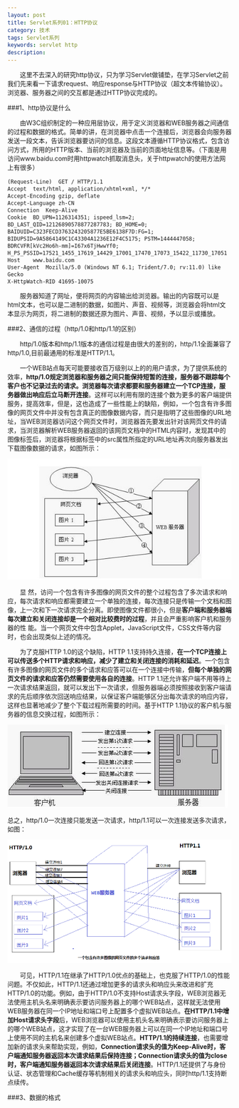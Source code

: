 ```yaml
---
layout: post
title: Servlet系列01：HTTP协议
category: 技术
tags: Servlet系列
keywords: servlet http
description: 
---
```


　　这里不去深入的研究http协议，只为学习Servlet做铺垫，在学习Servlet之前我们先来看一下请求request、响应response与HTTP协议（超文本传输协议）。浏览器、服务器之间的交互都是通过HTTP协议完成的。

###1、http协议是什么

　　由W3C组织制定的一种应用层协议，用于定义浏览器和WEB服务器之间通信的过程和数据的格式。简单的讲，在浏览器中点击一个连接后，浏览器会向服务器发送一段文本，告诉浏览器要访问的信息。这段文本遵循HTTP协议格式，包含访问方式，所用的HTTP版本、当前的浏览器及当前的页面地址信息等。（下面是用访问www.baidu.com时用httpwatch抓取消息头，关于httpwatch的使用方法网上有很多）

	(Request-Line)	GET / HTTP/1.1
	Accept	text/html, application/xhtml+xml, */*
	Accept-Encoding	gzip, deflate
	Accept-Language	zh-CN
	Connection	Keep-Alive
	Cookie	BD_UPN=1126314351; ispeed_lsm=2; BD_LAST_QID=12126890578877287783; BD_HOME=0; BAIDUID=C323FECD3763243205877E5BE6138F7D:FG=1; BIDUPSID=9A5864149C1C43304A1236E12F4C5175; PSTM=1444447058; BDRCVFR[kVc2Ho6h-mm]=I67x6TjHwwYf0; H_PS_PSSID=17521_1455_17619_14429_17001_17470_17073_15422_11730_17051
	Host	www.baidu.com
	User-Agent	Mozilla/5.0 (Windows NT 6.1; Trident/7.0; rv:11.0) like Gecko
	X-HttpWatch-RID	41695-10075

　　服务器知道了网址，便将网页的内容输出给浏览器。输出的内容既可以是html文本，也可以是二进制的数据，如图片、声音、视频等，浏览器会将html文本显示为网页，将二进制的数据还原为图片、声音、视频，予以显示或播放。

###2、通信的过程（http/1.0和http/1.1的区别）

　　http/1.0版本和http/1.1版本的通信过程是由很大的差别的，http/1.1全面兼容了http/1.0,目前最通用的标准是HTTP/1.1。

　　一个WEB站点每天可能要接收百万级别以上的的用户请求，为了提供系统的效率，**http/1.0规定浏览器和服务器之间只能保持短暂的连接，服务器不跟踪每个客户也不记录过去的请求。浏览器每次请求都要和服务器建立一个TCP连接，服务器做出响应后立马断开连接**。这样可以利用有限的连接个数为更多的客户端提供服务，提高效率，但是，这也造成了一些性能上的缺陷，例如，一个包含有许多图像的网页文件中并没有包含真正的图像数据内容，而只是指明了这些图像的URL地址，当WEB浏览器访问这个网页文件时，浏览器首先要发出针对该网页文件的请求，当浏览器解析WEB服务器返回的该网页文档中的HTML内容时，发现其中的<img>图像标签后，浏览器将根据<img>标签中的src属性所指定的URL地址再次向服务器发出下载图像数据的请求，如图所示：

![13030201](/public/img/tec/http01.jpg)

　　显 然，访问一个包含有许多图像的网页文件的整个过程包含了多次请求和响应，每次请求和响应都需要建立一个单独的连接，每次连接只是传输一个文档和图像，上一次和下一次请求完全分离。即使图像文件都很小，但是**客户端和服务器端每次建立和关闭连接却是一个相对比较费时的过程**，并且会严重影响客户机和服务器的性 能。当一个网页文件中包含Applet，JavaScript文件，CSS文件等内容时，也会出现类似上述的情况。

　　为了克服HTTP 1.0的这个缺陷，HTTP 1.1支持持久连接，**在一个TCP连接上可以传送多个HTTP请求和响应，减少了建立和关闭连接的消耗和延迟**。一个包含有许多图像的网页文件的多个请求和应答可以在一个连接中传输，**但每个单独的网页文件的请求和应答仍然需要使用各自的连接**。HTTP 1.1还允许客户端不用等待上一次请求结果返回，就可以发出下一次请求，但服务器端必须按照接收到客户端请求的先后顺序依次回送响应结果，以保证客户端能够区分出每次请求的响应内容，这样也显著地减少了整个下载过程所需要的时间。基于HTTP 1.1协议的客户机与服务器的信息交换过程，如图所示：

![13030202](/public/img/tec/http02.jpg)

  总之，http/1.0一次连接只能发送一次请求，http/1.1可以一次连接发送多次请求，如图：

![13030203](/public/img/tec/http03.jpg)

　　可见，HTTP/1.1在继承了HTTP/1.0优点的基础上，也克服了HTTP/1.0的性能问题。不仅如此，HTTP/1.1还通过增加更多的请求头和响应头来改进和扩充HTTP/1.0的功能。例如，由于HTTP/1.0不支持Host请求头字段，WEB浏览器无法使用主机头名来明确表示要访问服务器上的哪个WEB站点，这样就无法使用WEB服务器在同一个IP地址和端口号上配置多个虚拟WEB站点。**在HTTP/1.1中增加Host请求头字段**后，WEB浏览器可以使用主机头名来明确表示要访问服务器上的哪个WEB站点，这才实现了在一台WEB服务器上可以在同一个IP地址和端口号上使用不同的主机名来创建多个虚拟WEB站点。**HTTP/1.1的持续连接**，也需要增加新的请求头来帮助实现，例如，**Connection请求头的值为Keep-Alive时，客户端通知服务器返回本次请求结果后保持连接；Connection请求头的值为close时，客户端通知服务器返回本次请求结果后关闭连接**。HTTP/1.1还提供了与身份认证、状态管理和Cache缓存等机制相关的请求头和响应头，同时http/1.1支持断点续传。

###3、数据的格式

　　